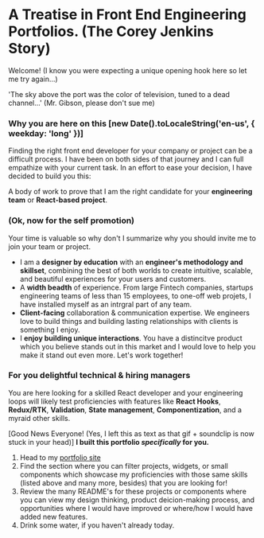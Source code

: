 # A Treatise in Front End Engineering Portfolios. (The Corey Jenkins Story)

Welcome!
(I know you were expecting a unique opening hook here so let me try again...)

'The sky above the port was the color of television, tuned to a dead channel...'
(Mr. Gibson, please don't sue me)

### Why you are here on this [new Date().toLocaleString('en-us', { weekday: 'long' })]

Finding the right front end developer for your company or project can be a difficult process. I have been on both sides of that journey and I can full empathize with your current task. In an effort to ease your decision, I have decided to build you this:

A body of work to prove that I am the right candidate for your **engineering team** or **React-based project**.

### (Ok, now for the self promotion)

Your time is valuable so why don't I summarize why you should invite me to join your team or project.

- I am a **designer by education** with an **engineer's methodology and skillset**, combining the best of both worlds to create intuitive, scalable, and beautiful experiences for your users and customers.
- A **width beadth** of experience. From large Fintech companies, startups engineering teams of less than 15 employees, to one-off web projets, I have installed myself as an intrgral part of any team.
- **Client-facing** collaboration & communication expertise. We engineers love to build things and building lasting relationships with clients is something I enjoy.
- I **enjoy building unique interactions**. You have a distincitve product which you believe stands out in this market and I would love to help you make it stand out even more. Let's work together!

### For you delightful technical & hiring managers

You are here looking for a skilled React developer and your engineering loops will likely test proficiencies with features like **React Hooks**, **Redux/RTK**, **Validation**, **State management**, **Componentization**, and a myraid other skills.

[Good News Everyone! (Yes, I left this as text as that gif + soundclip is now stuck in your head)]
**I built this portfolio _specifically_ for you.**

1. Head to my [portfolio site](https://cojanks.github.io/portfolio/)
2. Find the section where you can filter projects, widgets, or small components which showcase my proficiencies with those same skills (listed above and many more, besides) that you are looking for!
3. Review the many README's for these projects or components where you can view my design thinking, product deicion-making process, and opportunities where I would have improved or where/how I would have added new features.
4. Drink some water, if you haven't already today.
